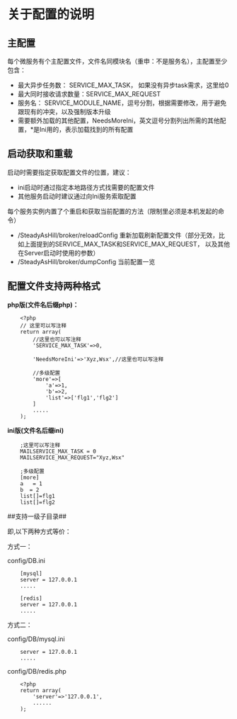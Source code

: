 # 关于配置的说明

## 主配置

每个微服务有个主配置文件，文件名同模块名（重申：不是服务名），主配置至少包含：

* 最大异步任务数： SERVICE_MAX_TASK， 如果没有异步task需求，这里给0
* 最大同时接收请求数量：SERVICE_MAX_REQUEST
* 服务名： SERVICE_MODULE_NAME，逗号分割，根据需要修改，用于避免跟现有的冲突，以及强制版本升级
* 需要额外加载的其他配置，NeedsMoreIni，英文逗号分割列出所需的其他配置，*是Ini用的，表示加载找到的所有配置

## 启动获取和重载

启动时需要指定获取配置文件的位置，建议：

- ini启动时通过指定本地路径方式找需要的配置文件
- 其他服务启动时建议通过向Ini服务索取配置

每个服务实例内置了个重启和获取当前配置的方法（限制里必须是本机发起的命令）

- /SteadyAsHill/broker/reloadConfig 重新加载刷新配置文件（部分无效，比如上面提到的SERVICE_MAX_TASK和SERVICE_MAX_REQUEST， 以及其他在Server启动时使用的参数）
- /SteadyAsHill/broker/dumpConfig 当前配置一览

## 配置文件支持两种格式

**php版(文件名后缀php)：**

        <?php
        // 这里可以写注释
        return array(
            //这里也可以写注释
            'SERVICE_MAX_TASK'=>0,   

            'NeedsMoreIni'=>'Xyz,Wsx',//这里也可以写注释

            //多级配置
            'more'=>[
                'a'=>1, 
                'b'=>2,
                'list'=>['flg1','flg2']
            ]
            .....
        );

**ini版(文件名后缀ini)**

        ;这里可以写注释
        MAILSERVICE_MAX_TASK = 0
        MAILSERVICE_MAX_REQUEST="Xyz,Wsx"

        ;多级配置
        [more]
        a   = 1
        b  = 2
        list[]=flg1
        list[]=flg2

##支持一级子目录##

即,以下两种方式等价：

方式一：

config/DB.ini

		[mysql]
		server = 127.0.0.1
		.....

		[redis]
		server = 127.0.0.1
		.....

方式二：

config/DB/mysql.ini

		server = 127.0.0.1
		.....

config/DB/redis.php
		
		<?php
		return array(
			'server'=>'127.0.0.1',
			......
		);

